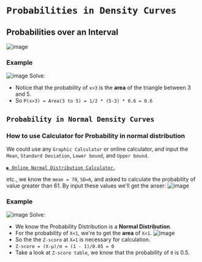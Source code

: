 # `Probabilities in Density Curves`


## Probabilities over an Interval

![image](https://user-images.githubusercontent.com/14041622/44142187-08eb64b0-a0b2-11e8-8d14-41ad3e017116.png)


### Example
![image](https://user-images.githubusercontent.com/14041622/44454234-90548f00-a62d-11e8-9b66-391e8b50a763.png)
Solve:
- Notice that the probability of `x>3` is the **area** of the triangle between 3 and 5.
- So `P(x>3) = Area(3 to 5) = 1/2 * (5-3) * 0.6 = 0.6`


## `Probability in Normal Density Curves`

### How to use Calculator for Probability in normal distribution
We could use any `Graphic Calculator` or online calculator, and input the `Mean`, `Standard Deviation`, `Lower bound`, and `Upper bound`.

[`▶︎ Online Normal Distribution Calculator`.](http://onlinestatbook.com/2/calculators/normal_dist.html)

etc., we know the `mean = 70`, `SD=6`, and asked to calculate the probability of value greater than 61.
By input these values we'll get the anser:
![image](https://user-images.githubusercontent.com/14041622/44455354-6c467d00-a630-11e8-814f-f6225da9026c.png)


### Example
![image](https://user-images.githubusercontent.com/14041622/44454591-77001280-a62e-11e8-865e-943f1c301d66.png)
Solve:
- We know the Probability Distribution is a **Normal Distribution**.
- For the probability of `X<1`, we're to get the **area** of `X<1`.
![image](https://user-images.githubusercontent.com/14041622/44454691-c0506200-a62e-11e8-884a-913bf7135748.png)
- So the the `Z-score` at `X=1` is necessary for calculation. 
- `Z-score = (X-μ)/σ = (1 - 1)/0.05 = 0`
- Take a look at `Z-score table`, we know that the probability of `0` is 0.5.
